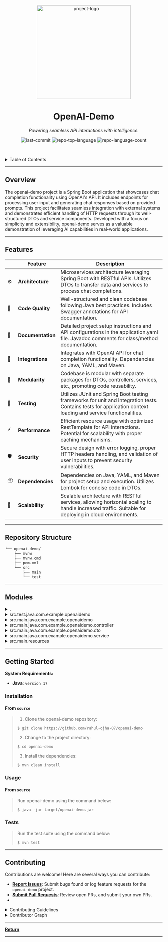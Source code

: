 <p align="center">
  <a href="https://www.bing.com/images/create/ai-drinking-coffee-symbolizing-java/1-66125fc9d0044976aa7664c44d373c29?id=WcSzgznoytAwD2U4FXwzUg%3d%3d&view=detailv2&idpp=genimg&idpclose=1&thId=OIG4.zJHJ722ST6PBDravc1EV&frame=sydedg&FORM=SYDBIC"><img src="https://th.bing.com/th/id/OIG4.zJHJ722ST6PBDravc1EV?pid=ImgGn" width="300" alt="project-logo"></a>
</p>
<p align="center">
    <h1 align="center">OpenAI-Demo</h1>
</p>
<p align="center">
    <em>Powering seamless API interactions with intelligence.</em>
</p>
<p align="center">
	<img src="https://img.shields.io/github/last-commit/rahul-ojha-07/openai-demo?style=default&logo=git&logoColor=white&color=0080ff" alt="last-commit">
	<img src="https://img.shields.io/github/languages/top/rahul-ojha-07/openai-demo?style=default&color=0080ff" alt="repo-top-language">
	<img src="https://img.shields.io/github/languages/count/rahul-ojha-07/openai-demo?style=default&color=0080ff" alt="repo-language-count">
<p>
<p align="center">
	<!-- default option, no dependency badges. -->
</p>

<br><!-- TABLE OF CONTENTS -->
<details>
  <summary>Table of Contents</summary><br>

- [ Overview](#-overview)
- [ Features](#-features)
- [ Repository Structure](#-repository-structure)
- [ Modules](#-modules)
- [ Getting Started](#-getting-started)
  - [ Installation](#-installation)
  - [ Usage](#-usage)
  - [ Tests](#-tests)
- [ Project Roadmap](#-project-roadmap)
- [ Contributing](#-contributing)
- [ License](#-license)
- [ Acknowledgments](#-acknowledgments)
</details>
<hr>

##  Overview

The openai-demo project is a Spring Boot application that showcases chat completion functionality using OpenAI's API. It includes endpoints for processing user input and generating chat responses based on provided prompts. This project facilitates seamless integration with external systems and demonstrates efficient handling of HTTP requests through its well-structured DTOs and service components. Developed with a focus on simplicity and extensibility, openai-demo serves as a valuable demonstration of leveraging AI capabilities in real-world applications.

---

##  Features

|    |   Feature         | Description |
|----|-------------------|---------------------------------------------------------------|
| ⚙️  | **Architecture**  | Microservices architecture leveraging Spring Boot with RESTful APIs. Utilizes DTOs to transfer data and services to process chat completions. |
| 🔩 | **Code Quality**  | Well-structured and clean codebase following Java best practices. Includes Swagger annotations for API documentation. |
| 📄 | **Documentation** | Detailed project setup instructions and API configurations in the application.yaml file. Javadoc comments for class/method documentation. |
| 🔌 | **Integrations**  | Integrates with OpenAI API for chat completion functionality. Dependencies on Java, YAML, and Maven. |
| 🧩 | **Modularity**    | Codebase is modular with separate packages for DTOs, controllers, services, etc., promoting code reusability. |
| 🧪 | **Testing**       | Utilizes JUnit and Spring Boot testing frameworks for unit and integration tests. Contains tests for application context loading and service functionalities. |
| ⚡️  | **Performance**   | Efficient resource usage with optimized RestTemplate for API interactions. Potential for scalability with proper caching mechanisms. |
| 🛡️ | **Security**      | Secure design with error logging, proper HTTP headers handling, and validation of user inputs to prevent security vulnerabilities. |
| 📦 | **Dependencies**  | Dependencies on Java, YAML, and Maven for project setup and execution. Utilizes Lombok for concise code in DTOs. |
| 🚀 | **Scalability**   | Scalable architecture with RESTful services, allowing horizontal scaling to handle increased traffic. Suitable for deploying in cloud environments. |

---

##  Repository Structure

```sh
└── openai-demo/
    ├── mvnw
    ├── mvnw.cmd
    ├── pom.xml
    └── src
        ├── main
        └── test
```

---

##  Modules

<details closed><summary>.</summary>

| File                                                                          | Summary                                                                                                                                                                                                 |
| ---                                                                           | ---                                                                                                                                                                                                     |
| [mvnw](https://github.com/rahul-ojha-07/openai-demo/blob/master/mvnw)         | Enables automated Maven setup and runs projects, ensuring dependencies are successfully downloaded and facilitating consistent project configurations by leveraging a centralized Maven wrapper.        |
| [mvnw.cmd](https://github.com/rahul-ojha-07/openai-demo/blob/master/mvnw.cmd) | Defines Maven Wrapper startup, configures Java environment, locates project base directory, downloads Maven Wrapper if missing, validates its SHA-256 sum, and launches Maven with specified arguments. |

</details>

<details closed><summary>src.test.java.com.example.openaidemo</summary>

| File                                                                                                                                                             | Summary                                                                           |
| ---                                                                                                                                                              | ---                                                                               |
| [OpenaiDemoApplicationTests.java](https://github.com/rahul-ojha-07/openai-demo/blob/master/src/test/java/com/example/openaidemo/OpenaiDemoApplicationTests.java) | Verifies Spring Boot application context loading in the `openai-demo` repository. |

</details>

<details closed><summary>src.main.java.com.example.openaidemo</summary>

| File                                                                                                                                                   | Summary                                                                                                                        |
| ---                                                                                                                                                    | ---                                                                                                                            |
| [OpenaiDemoApplication.java](https://github.com/rahul-ojha-07/openai-demo/blob/master/src/main/java/com/example/openaidemo/OpenaiDemoApplication.java) | Enables Spring Boot application startup and configures a RestTemplate bean for API interactions in the openai-demo repository. |

</details>

<details closed><summary>src.main.java.com.example.openaidemo.controller</summary>

| File                                                                                                                                                                    | Summary                                                                                                                                               |
| ---                                                                                                                                                                     | ---                                                                                                                                                   |
| [ChatCompletionController.java](https://github.com/rahul-ojha-07/openai-demo/blob/master/src/main/java/com/example/openaidemo/controller/ChatCompletionController.java) | Handles chat completion requests by processing user input through the ChatCompletionService. Exposes a POST endpoint at /chat for client interaction. |

</details>

<details closed><summary>src.main.java.com.example.openaidemo.dto</summary>

| File                                                                                                                                                               | Summary                                                                                                                                                                                                                             |
| ---                                                                                                                                                                | ---                                                                                                                                                                                                                                 |
| [ChatCompletionRequestDTO.java](https://github.com/rahul-ojha-07/openai-demo/blob/master/src/main/java/com/example/openaidemo/dto/ChatCompletionRequestDTO.java)   | Defines a data transfer object for chat completion requests, specifying the model, message list, and save history flag. Incorporated with annotations for serialization and validation within the OpenAI Demo repository structure. |
| [MessageDTO.java](https://github.com/rahul-ojha-07/openai-demo/blob/master/src/main/java/com/example/openaidemo/dto/MessageDTO.java)                               | Defines DTO for message with role and content, using Swagger annotations. Encapsulates data for communication in the OpenAI demo projects architecture.                                                                             |
| [UsageDTO.java](https://github.com/rahul-ojha-07/openai-demo/blob/master/src/main/java/com/example/openaidemo/dto/UsageDTO.java)                                   | Defines a data transfer object to encapsulate usage details for the OpenAI demo. Includes fields for prompt tokens, completion tokens, and total tokens.                                                                            |
| [ChatCompletionResponseDTO.java](https://github.com/rahul-ojha-07/openai-demo/blob/master/src/main/java/com/example/openaidemo/dto/ChatCompletionResponseDTO.java) | Defines the data structure for chat completion responses with essential fields and nested structures, enhancing the repositorys communication capabilities with external systems while maintaining data integrity.                  |
| [ChoiceDTO.java](https://github.com/rahul-ojha-07/openai-demo/blob/master/src/main/java/com/example/openaidemo/dto/ChoiceDTO.java)                                 | Defines DTO class for choice data, containing index, message, logprobs, and finish reason fields. Follows the builder pattern and utilizes Lombok annotations for concise code in the openai-demo repositorys DTO package.          |

</details>

<details closed><summary>src.main.java.com.example.openaidemo.service</summary>

| File                                                                                                                                                           | Summary                                                                                                                                                                                                                                                                          |
| ---                                                                                                                                                            | ---                                                                                                                                                                                                                                                                              |
| [ChatCompletionService.java](https://github.com/rahul-ojha-07/openai-demo/blob/master/src/main/java/com/example/openaidemo/service/ChatCompletionService.java) | Implements chat completion service handling requests, saving message history, and processing responses via the OpenAI API. Manages HTTP headers, endpoint configurations, and error logging. Key features include request processing, history management, and response handling. |

</details>

<details closed><summary>src.main.resources</summary>

| File                                                                                                             | Summary                                                                                                                              |
| ---                                                                                                              | ---                                                                                                                                  |
| [application.yaml](https://github.com/rahul-ojha-07/openai-demo/blob/master/src/main/resources/application.yaml) | Defines application and OpenAI API configurations for the openai-demo project in the application.yaml file under src/main/resources. |

</details>

---

##  Getting Started

**System Requirements:**

* **Java**: `version 17`

###  Installation

<h4>From <code>source</code></h4>

> 1. Clone the openai-demo repository:
>
> ```console
> $ git clone https://github.com/rahul-ojha-07/openai-demo
> ```
>
> 2. Change to the project directory:
> ```console
> $ cd openai-demo
> ```
>
> 3. Install the dependencies:
> ```console
> $ mvn clean install
> ```

###  Usage

<h4>From <code>source</code></h4>

> Run openai-demo using the command below:
> ```console
> $ java -jar target/openai-demo.jar
> ```

###  Tests

> Run the test suite using the command below:
> ```console
> $ mvn test
> ```

---

##  Contributing

Contributions are welcome! Here are several ways you can contribute:

- **[Report Issues](https://github.com/rahul-ojha-07/openai-demo/issues)**: Submit bugs found or log feature requests for the `openai-demo` project.
- **[Submit Pull Requests](https://github.com/rahul-ojha-07/openai-demo/blob/main/CONTRIBUTING.md)**: Review open PRs, and submit your own PRs.
- 
<details closed>
<summary>Contributing Guidelines</summary>

1. **Fork the Repository**: Start by forking the project repository to your github account.
2. **Clone Locally**: Clone the forked repository to your local machine using a git client.
   ```sh
   git clone https://github.com/rahul-ojha-07/openai-demo
   ```
3. **Create a New Branch**: Always work on a new branch, giving it a descriptive name.
   ```sh
   git checkout -b new-feature-x
   ```
4. **Make Your Changes**: Develop and test your changes locally.
5. **Commit Your Changes**: Commit with a clear message describing your updates.
   ```sh
   git commit -m 'Implemented new feature x.'
   ```
6. **Push to github**: Push the changes to your forked repository.
   ```sh
   git push origin new-feature-x
   ```
7. **Submit a Pull Request**: Create a PR against the original project repository. Clearly describe the changes and their motivations.
8. **Review**: Once your PR is reviewed and approved, it will be merged into the main branch. Congratulations on your contribution!
</details>

<details closed>
<summary>Contributor Graph</summary>
<br>
<p align="center">
   <a href="https://github.com{/rahul-ojha-07/openai-demo/}graphs/contributors">
      <img src="https://contrib.rocks/image?repo=rahul-ojha-07/openai-demo">
   </a>
</p>
</details>

---

[**Return**](#-overview)

---
